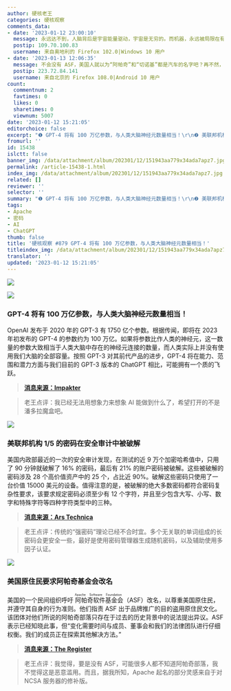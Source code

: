 ```yaml
---
author: 硬核老王
categories: 硬核观察
comments_data:
- date: '2023-01-12 23:00:10'
  message: 永远达不到，人脑背后是宇宙能量驱动，宇宙是无穷的。而机器，永远被局限在有限的功率里。
  postip: 109.70.100.83
  username: 来自奥地利的 Firefox 102.0|Windows 10 用户
- date: '2023-01-13 12:06:35'
  message: 不会没有 ASF，美国人就以为“阿帕奇”和“切诺基”都是汽车的名字吧？再不然，AH-64 ”阿帕奇“武装直升机总听说过吧？就没有人考虑过”阿帕奇“这个名字是从哪来的？
  postip: 223.72.84.141
  username: 来自北京的 Firefox 108.0|Android 10 用户
count:
  commentnum: 2
  favtimes: 0
  likes: 0
  sharetimes: 0
  viewnum: 5007
date: '2023-01-12 15:21:05'
editorchoice: false
excerpt: "❶ GPT-4 将有 100 万亿参数，与人类大脑神经元数量相当！\r\n❷ 美联邦机构 1/5 的密码在安全审计中被破解\r\n❸ 美国原住民要求阿帕奇基金会改名"
fromurl: ''
id: 15438
islctt: false
banner_img: /data/attachment/album/202301/12/151943aa779x34ada7apz7.jpg
permalink: /article-15438-1.html
index_img: /data/attachment/album/202301/12/151943aa779x34ada7apz7.jpg
related: []
reviewer: ''
selector: ''
summary: "❶ GPT-4 将有 100 万亿参数，与人类大脑神经元数量相当！\r\n❷ 美联邦机构 1/5 的密码在安全审计中被破解\r\n❸ 美国原住民要求阿帕奇基金会改名"
tags:
- Apache
- 密码
- AI
- ChatGPT
thumb: false
title: '硬核观察 #879 GPT-4 将有 100 万亿参数，与人类大脑神经元数量相当！'
titleindex_img: /data/attachment/album/202301/12/151943aa779x34ada7apz7.jpg
translator: ''
updated: '2023-01-12 15:21:05'
---
```


![](/data/attachment/album/202301/12/151943aa779x34ada7apz7.jpg)


![](/data/attachment/album/202301/12/151953w44ofgied400lpad.jpg)


### GPT-4 将有 100 万亿参数，与人类大脑神经元数量相当！


OpenAI 发布于 2020 年的 GPT-3 有 1750 亿个参数。根据传闻，即将在 2023 年初发布的 GPT-4 的参数约为 100 万亿。如果将参数比作人类的神经元，这一数量的参数大致相当于人类大脑中存在的神经元连接的数量，而人类实际上并没有使用我们大脑的全部容量。按照 GPT-3 对其前代产品的进步，GPT-4 将在能力、范围和潜力方面与我们目前的 GPT-3 版本的 ChatGPT 相比，可能拥有一个质的飞跃。



> 
> **[消息来源：Impakter](https://impakter.com/chatgpt-poised-for-upgrade-it-could-become-as-complex-as-the-human-brain/)**
> 
> 
> 



> 
> 老王点评：我已经无法用想象力来想象 AI 能做到什么了，希望打开的不是潘多拉魔盒吧。
> 
> 
> 


![](/data/attachment/album/202301/12/152001xuy4weqd8jw899dn.jpg)


### 美联邦机构 1/5 的密码在安全审计中被破解


美国内政部最近的一次的安全审计发现，在测试的近 9 万个加密哈希值中，只用了 90 分钟就破解了 16% 的密码，最后有 21% 的账户密码被破解。这些被破解的密码涉及 28 个高价值资产中的 25 个，占比近 90%。破解这些密码只使用了一台价值 15000 美元的设备。值得注意的是，被破解的绝大多数密码都符合密码复杂性要求，该要求规定密码必须至少有 12 个字符，并且至少包含大写、小写、数字和特殊字符等四种字符类型中的三种。



> 
> **[消息来源：Ars Technica](https://arstechnica.com/information-technology/2023/01/a-fifth-of-passwords-used-by-federal-agency-cracked-in-security-audit/)**
> 
> 
> 



> 
> 老王点评：传统的“强密码”理论已经不合时宜。多个无关联的单词组成的长密码会更安全一些，最好是使用密码管理器生成随机密码，以及辅助使用多因子认证。
> 
> 
> 


![](/data/attachment/album/202301/12/152015y5e4id5rcgxpng6r.jpg)


### 美国原住民要求阿帕奇基金会改名


美国的一个民间组织呼吁<ruby> 阿帕奇软件基金会 <rt>  Apache Software Foundation </rt></ruby>（ASF）改名，以尊重美国原住民，并遵守其自身的行为准则。他们指责 ASF 出于品牌推广的目的盗用原住民文化。该团体对他们所说的阿帕奇部落只存在于过去的历史背景中的说法提出异议。ASF 表示已经知晓此事，但“变化需要时间与成员、董事会和我们的法律团队进行仔细权衡。我们的成员正在探索其他解决方法。”



> 
> **[消息来源：The Register](https://www.theregister.com/2023/01/11/native_american_apache_software_foundation/)**
> 
> 
> 



> 
> 老王点评：我觉得，要是没有 ASF，可能很多人都不知道阿帕奇部落，我不觉得这是恶意滥用。而且，据我所知，Apache 起名的部分灵感来自于对 NCSA 服务器的修补版。
> 
> 
>
